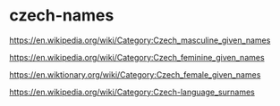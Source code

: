 # czech-names

https://en.wikipedia.org/wiki/Category:Czech_masculine_given_names

https://en.wikipedia.org/wiki/Category:Czech_feminine_given_names

https://en.wiktionary.org/wiki/Category:Czech_female_given_names

https://en.wikipedia.org/wiki/Category:Czech-language_surnames